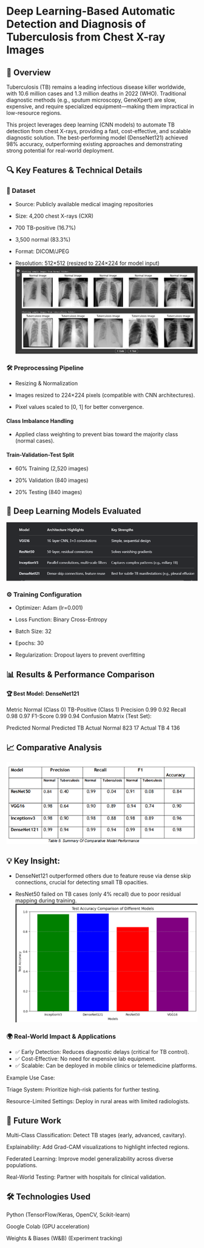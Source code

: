 # Deep Learning-Based Automatic Detection and Diagnosis of Tuberculosis from Chest X-ray Images
## 📌 Overview
Tuberculosis (TB) remains a leading infectious disease killer worldwide, with 10.6 million cases and 1.3 million deaths in 2022 (WHO). Traditional diagnostic methods (e.g., sputum microscopy, GeneXpert) are slow, expensive, and require specialized equipment—making them impractical in low-resource regions.

This project leverages deep learning (CNN models) to automate TB detection from chest X-rays, providing a fast, cost-effective, and scalable diagnostic solution. The best-performing model (DenseNet121) achieved 98% accuracy, outperforming existing approaches and demonstrating strong potential for real-world deployment.

## 🔍 Key Features & Technical Details
### 📂 Dataset
* Source: Publicly available medical imaging repositories

* Size: 4,200 chest X-rays (CXR)

* 700 TB-positive (16.7%)

* 3,500 normal (83.3%)

* Format: DICOM/JPEG

* Resolution: 512×512 (resized to 224×224 for model input)
![chest](https://github.com/ahanspaschal/Innovative-approach-to-tuberculosis-detection-using-deep-learning/blob/main/chest.png)

### 🛠 Preprocessing Pipeline
* Resizing & Normalization

* Images resized to 224×224 pixels (compatible with CNN architectures).

* Pixel values scaled to [0, 1] for better convergence.

#### Class Imbalance Handling

* Applied class weighting to prevent bias toward the majority class (normal cases).
  
#### Train-Validation-Test Split

* 60% Training (2,520 images)

* 20% Validation (840 images)
* 20% Testing (840 images)

## 🤖 Deep Learning Models Evaluated
![models](https://github.com/ahanspaschal/Innovative-approach-to-tuberculosis-detection-using-deep-learning/blob/main/models.png)

### ⚙️ Training Configuration
* Optimizer: Adam (lr=0.001)

* Loss Function: Binary Cross-Entropy

* Batch Size: 32

* Epochs: 30

* Regularization: Dropout layers to prevent overfitting

## 📊 Results & Performance Comparison
#### 🏆 Best Model: DenseNet121
Metric	Normal (Class 0)	TB-Positive (Class 1)
Precision	0.99	0.92
Recall	0.98	0.97
F1-Score	0.99	0.94
Confusion Matrix (Test Set):

Predicted Normal	Predicted TB
Actual Normal	823	17
Actual TB	4	136

## 📈 Comparative Analysis
![comparative](https://github.com/ahanspaschal/Innovative-approach-to-tuberculosis-detection-using-deep-learning/blob/main/comparative.png)

## 💡 Key Insight:

* DenseNet121 outperformed others due to feature reuse via dense skip connections, crucial for detecting small TB opacities.

* ResNet50 failed on TB cases (only 4% recall) due to poor residual mapping during training.
![accuracy](https://github.com/ahanspaschal/Innovative-approach-to-tuberculosis-detection-using-deep-learning/blob/main/accuracy.png)

### 🌍 Real-World Impact & Applications
* ✅ Early Detection: Reduces diagnostic delays (critical for TB control).
* ✅ Cost-Effective: No need for expensive lab equipment.
* ✅ Scalable: Can be deployed in mobile clinics or telemedicine platforms.

Example Use Case:

Triage System: Prioritize high-risk patients for further testing.

Resource-Limited Settings: Deploy in rural areas with limited radiologists.

## 🚀 Future Work
Multi-Class Classification: Detect TB stages (early, advanced, cavitary).

Explainability: Add Grad-CAM visualizations to highlight infected regions.

Federated Learning: Improve model generalizability across diverse populations.

Real-World Testing: Partner with hospitals for clinical validation.

## 🛠 Technologies Used
Python (TensorFlow/Keras, OpenCV, Scikit-learn)

Google Colab (GPU acceleration)

Weights & Biases (W&B) (Experiment tracking)




